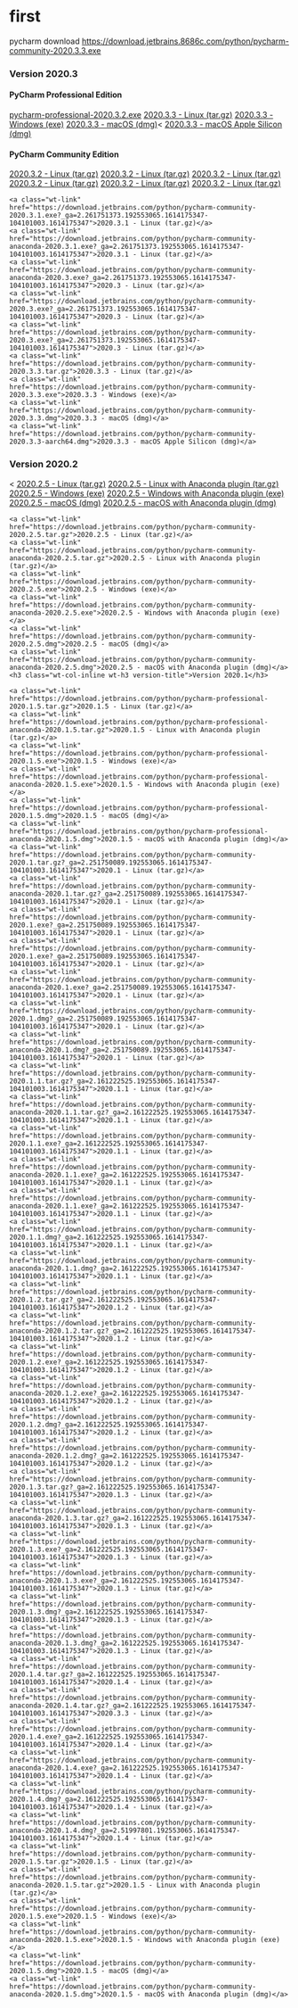 # first
pycharm download
https://download.jetbrains.8686c.com/python/pycharm-community-2020.3.3.exe

<h3 class="wt-col-inline wt-h3 version-title">Version 2020.3</h3>

<h4 class="wt-h4">PyCharm Professional Edition</h4>
<a href="https://download.jetbrains.com/python/pycharm-professional-2020.3.2.exe?_ga=2.214656855.192553065.1614175347-104101003.1614175347">pycharm-professional-2020.3.2.exe</a>
	<a class="wt-link" href="https://download.jetbrains.com/python/pycharm-professional-2020.3.3.tar.gz">2020.3.3 - Linux (tar.gz)</a> 
	<a class="wt-link" href="https://download.jetbrains.com/python/pycharm-professional-2020.3.3.exe">2020.3.3 - Windows (exe)</a>    
	<a class="wt-link" href="https://download.jetbrains.com/python/pycharm-professional-2020.3.3.dmg">2020.3.3 - macOS (dmg)</a><
	<a class="wt-link" href="https://download.jetbrains.com/python/pycharm-professional-2020.3.3-aarch64.dmg">2020.3.3 - macOS Apple Silicon (dmg)</a>

<h4 class="wt-h4">PyCharm Community Edition</h4>
	<a class="wt-link" href="https://download.jetbrains.com/python/pycharm-community-2020.3.2.exe?_ga=2.260245453.192553065.1614175347-104101003.1614175347">2020.3.2 - Linux (tar.gz)</a>  
	<a class="wt-link" href="https://download.jetbrains.com/python/pycharm-community-anaconda-2020.3.2.exe?_ga=2.260245453.192553065.1614175347-104101003.1614175347">2020.3.2 - Linux (tar.gz)</a> 
	<a class="wt-link" href="https://download.jetbrains.com/python/pycharm-community-2020.3.2.dmg?_ga=2.260245453.192553065.1614175347-104101003.1614175347">2020.3.2 - Linux (tar.gz)</a> 
	<a class="wt-link" href="https://download.jetbrains.com/python/pycharm-community-2020.3.2-aarch64.dmg?_ga=2.260245453.192553065.1614175347-104101003.1614175347">2020.3.2 - Linux (tar.gz)</a> 
	<a class="wt-link" href="https://download.jetbrains.com/python/pycharm-community-anaconda-2020.3.2.exe?_ga=2.261751373.192553065.1614175347-104101003.1614175347">2020.3.2 - Linux (tar.gz)</a> 
	<a class="wt-link" href="https://download.jetbrains.com/python/pycharm-community-anaconda-2020.3.2.dmg?_ga=2.260245453.192553065.1614175347-104101003.1614175347">2020.3.2 - Linux (tar.gz)</a> 

	<a class="wt-link" href="https://download.jetbrains.com/python/pycharm-community-2020.3.1.exe?_ga=2.261751373.192553065.1614175347-104101003.1614175347">2020.3.1 - Linux (tar.gz)</a> 
	<a class="wt-link" href="https://download.jetbrains.com/python/pycharm-community-anaconda-2020.3.1.exe?_ga=2.261751373.192553065.1614175347-104101003.1614175347">2020.3.1 - Linux (tar.gz)</a> 
	<a class="wt-link" href="https://download.jetbrains.com/python/pycharm-community-anaconda-2020.3.exe?_ga=2.261751373.192553065.1614175347-104101003.1614175347">2020.3 - Linux (tar.gz)</a> 
	<a class="wt-link" href="https://download.jetbrains.com/python/pycharm-community-2020.3.exe?_ga=2.261751373.192553065.1614175347-104101003.1614175347">2020.3 - Linux (tar.gz)</a> 
	<a class="wt-link" href="https://download.jetbrains.com/python/pycharm-community-2020.3.exe?_ga=2.261751373.192553065.1614175347-104101003.1614175347">2020.3 - Linux (tar.gz)</a> 
	<a class="wt-link" href="https://download.jetbrains.com/python/pycharm-community-2020.3.3.tar.gz">2020.3.3 - Linux (tar.gz)</a>  
	<a class="wt-link" href="https://download.jetbrains.com/python/pycharm-community-2020.3.3.exe">2020.3.3 - Windows (exe)</a>    
	<a class="wt-link" href="https://download.jetbrains.com/python/pycharm-community-2020.3.3.dmg">2020.3.3 - macOS (dmg)</a>  
	<a class="wt-link" href="https://download.jetbrains.com/python/pycharm-community-2020.3.3-aarch64.dmg">2020.3.3 - macOS Apple Silicon (dmg)</a>
<h3 class="wt-col-inline wt-h3 version-title">Version 2020.2</h3><
	<a class="wt-link" href="https://download.jetbrains.com/python/pycharm-professional-2020.2.5.tar.gz">2020.2.5 - Linux (tar.gz)</a>  
	<a class="wt-link" href="https://download.jetbrains.com/python/pycharm-professional-anaconda-2020.2.5.tar.gz">2020.2.5 - Linux with Anaconda plugin (tar.gz)</a>  
	<a class="wt-link" href="https://download.jetbrains.com/python/pycharm-professional-2020.2.5.exe">2020.2.5 - Windows (exe)</a>  
	<a class="wt-link" href="https://download.jetbrains.com/python/pycharm-professional-anaconda-2020.2.5.exe">2020.2.5 - Windows with Anaconda plugin (exe)</a>     
	<a class="wt-link" href="https://download.jetbrains.com/python/pycharm-professional-2020.2.5.dmg">2020.2.5 - macOS (dmg)</a>  
	<a class="wt-link" href="https://download.jetbrains.com/python/pycharm-professional-anaconda-2020.2.5.dmg">2020.2.5 - macOS with Anaconda plugin (dmg)</a>




							 
	<a class="wt-link" href="https://download.jetbrains.com/python/pycharm-community-2020.2.5.tar.gz">2020.2.5 - Linux (tar.gz)</a>  
	<a class="wt-link" href="https://download.jetbrains.com/python/pycharm-community-anaconda-2020.2.5.tar.gz">2020.2.5 - Linux with Anaconda plugin (tar.gz)</a>      
	<a class="wt-link" href="https://download.jetbrains.com/python/pycharm-community-2020.2.5.exe">2020.2.5 - Windows (exe)</a>   
	<a class="wt-link" href="https://download.jetbrains.com/python/pycharm-community-anaconda-2020.2.5.exe">2020.2.5 - Windows with Anaconda plugin (exe)</a>      
	<a class="wt-link" href="https://download.jetbrains.com/python/pycharm-community-2020.2.5.dmg">2020.2.5 - macOS (dmg)</a>      
	<a class="wt-link" href="https://download.jetbrains.com/python/pycharm-community-anaconda-2020.2.5.dmg">2020.2.5 - macOS with Anaconda plugin (dmg)</a>
	<h3 class="wt-col-inline wt-h3 version-title">Version 2020.1</h3>

	<a class="wt-link" href="https://download.jetbrains.com/python/pycharm-professional-2020.1.5.tar.gz">2020.1.5 - Linux (tar.gz)</a>  
	<a class="wt-link" href="https://download.jetbrains.com/python/pycharm-professional-anaconda-2020.1.5.tar.gz">2020.1.5 - Linux with Anaconda plugin (tar.gz)</a>     
	<a class="wt-link" href="https://download.jetbrains.com/python/pycharm-professional-2020.1.5.exe">2020.1.5 - Windows (exe)</a>   
	<a class="wt-link" href="https://download.jetbrains.com/python/pycharm-professional-anaconda-2020.1.5.exe">2020.1.5 - Windows with Anaconda plugin (exe)</a>      
	<a class="wt-link" href="https://download.jetbrains.com/python/pycharm-professional-2020.1.5.dmg">2020.1.5 - macOS (dmg)</a>      
	<a class="wt-link" href="https://download.jetbrains.com/python/pycharm-professional-anaconda-2020.1.5.dmg">2020.1.5 - macOS with Anaconda plugin (dmg)</a>
	<a class="wt-link" href="https://download.jetbrains.com/python/pycharm-community-2020.1.tar.gz?_ga=2.251750089.192553065.1614175347-104101003.1614175347">2020.1 - Linux (tar.gz)</a> 
	<a class="wt-link" href="https://download.jetbrains.com/python/pycharm-community-anaconda-2020.1.tar.gz?_ga=2.251750089.192553065.1614175347-104101003.1614175347">2020.1 - Linux (tar.gz)</a> 
	<a class="wt-link" href="https://download.jetbrains.com/python/pycharm-community-2020.1.exe?_ga=2.251750089.192553065.1614175347-104101003.1614175347">2020.1 - Linux (tar.gz)</a> 
	<a class="wt-link" href="https://download.jetbrains.com/python/pycharm-community-2020.1.exe?_ga=2.251750089.192553065.1614175347-104101003.1614175347">2020.1 - Linux (tar.gz)</a> 
	<a class="wt-link" href="https://download.jetbrains.com/python/pycharm-community-anaconda-2020.1.exe?_ga=2.251750089.192553065.1614175347-104101003.1614175347">2020.1 - Linux (tar.gz)</a> 
	<a class="wt-link" href="https://download.jetbrains.com/python/pycharm-community-2020.1.dmg?_ga=2.251750089.192553065.1614175347-104101003.1614175347">2020.1 - Linux (tar.gz)</a> 
	<a class="wt-link" href="https://download.jetbrains.com/python/pycharm-community-anaconda-2020.1.dmg?_ga=2.251750089.192553065.1614175347-104101003.1614175347">2020.1 - Linux (tar.gz)</a> 
	<a class="wt-link" href="https://download.jetbrains.com/python/pycharm-community-2020.1.1.tar.gz?_ga=2.161222525.192553065.1614175347-104101003.1614175347">2020.1.1 - Linux (tar.gz)</a> 
	<a class="wt-link" href="https://download.jetbrains.com/python/pycharm-community-anaconda-2020.1.1.tar.gz?_ga=2.161222525.192553065.1614175347-104101003.1614175347">2020.1.1 - Linux (tar.gz)</a> 
	<a class="wt-link" href="https://download.jetbrains.com/python/pycharm-community-2020.1.1.exe?_ga=2.161222525.192553065.1614175347-104101003.1614175347">2020.1.1 - Linux (tar.gz)</a> 
	<a class="wt-link" href="https://download.jetbrains.com/python/pycharm-community-anaconda-2020.1.1.exe?_ga=2.161222525.192553065.1614175347-104101003.1614175347">2020.1.1 - Linux (tar.gz)</a> 
	<a class="wt-link" href="https://download.jetbrains.com/python/pycharm-community-anaconda-2020.1.1.exe?_ga=2.161222525.192553065.1614175347-104101003.1614175347">2020.1.1 - Linux (tar.gz)</a> 
	<a class="wt-link" href="https://download.jetbrains.com/python/pycharm-community-2020.1.1.dmg?_ga=2.161222525.192553065.1614175347-104101003.1614175347">2020.1.1 - Linux (tar.gz)</a> 
	<a class="wt-link" href="https://download.jetbrains.com/python/pycharm-community-anaconda-2020.1.1.dmg?_ga=2.161222525.192553065.1614175347-104101003.1614175347">2020.1.1 - Linux (tar.gz)</a> 
	<a class="wt-link" href="https://download.jetbrains.com/python/pycharm-community-2020.1.2.tar.gz?_ga=2.161222525.192553065.1614175347-104101003.1614175347">2020.1.2 - Linux (tar.gz)</a> 
	<a class="wt-link" href="https://download.jetbrains.com/python/pycharm-community-anaconda-2020.1.2.tar.gz?_ga=2.161222525.192553065.1614175347-104101003.1614175347">2020.1.2 - Linux (tar.gz)</a> 
	<a class="wt-link" href="https://download.jetbrains.com/python/pycharm-community-2020.1.2.exe?_ga=2.161222525.192553065.1614175347-104101003.1614175347">2020.1.2 - Linux (tar.gz)</a> 
	<a class="wt-link" href="https://download.jetbrains.com/python/pycharm-community-anaconda-2020.1.2.exe?_ga=2.161222525.192553065.1614175347-104101003.1614175347">2020.1.2 - Linux (tar.gz)</a> 
	<a class="wt-link" href="https://download.jetbrains.com/python/pycharm-community-2020.1.2.dmg?_ga=2.161222525.192553065.1614175347-104101003.1614175347">2020.1.2 - Linux (tar.gz)</a> 
	<a class="wt-link" href="https://download.jetbrains.com/python/pycharm-community-anaconda-2020.1.2.dmg?_ga=2.161222525.192553065.1614175347-104101003.1614175347">2020.1.2 - Linux (tar.gz)</a> 
	<a class="wt-link" href="https://download.jetbrains.com/python/pycharm-community-2020.1.3.tar.gz?_ga=2.161222525.192553065.1614175347-104101003.1614175347">2020.1.3 - Linux (tar.gz)</a> 
	<a class="wt-link" href="https://download.jetbrains.com/python/pycharm-community-anaconda-2020.1.3.tar.gz?_ga=2.161222525.192553065.1614175347-104101003.1614175347">2020.1.3 - Linux (tar.gz)</a> 
	<a class="wt-link" href="https://download.jetbrains.com/python/pycharm-community-2020.1.3.exe?_ga=2.161222525.192553065.1614175347-104101003.1614175347">2020.1.3 - Linux (tar.gz)</a> 
	<a class="wt-link" href="https://download.jetbrains.com/python/pycharm-community-anaconda-2020.1.3.exe?_ga=2.161222525.192553065.1614175347-104101003.1614175347">2020.1.3 - Linux (tar.gz)</a> 
	<a class="wt-link" href="https://download.jetbrains.com/python/pycharm-community-2020.1.3.dmg?_ga=2.161222525.192553065.1614175347-104101003.1614175347">2020.1.3 - Linux (tar.gz)</a> 
	<a class="wt-link" href="https://download.jetbrains.com/python/pycharm-community-anaconda-2020.1.3.dmg?_ga=2.161222525.192553065.1614175347-104101003.1614175347">2020.1.3 - Linux (tar.gz)</a> 
	<a class="wt-link" href="https://download.jetbrains.com/python/pycharm-community-2020.1.4.tar.gz?_ga=2.161222525.192553065.1614175347-104101003.1614175347">2020.1.4 - Linux (tar.gz)</a> 
	<a class="wt-link" href="https://download.jetbrains.com/python/pycharm-community-anaconda-2020.1.4.tar.gz?_ga=2.161222525.192553065.1614175347-104101003.1614175347">2020.3.3 - Linux (tar.gz)</a> 
	<a class="wt-link" href="https://download.jetbrains.com/python/pycharm-community-2020.1.4.exe?_ga=2.161222525.192553065.1614175347-104101003.1614175347">2020.1.4 - Linux (tar.gz)</a> 
	<a class="wt-link" href="https://download.jetbrains.com/python/pycharm-community-anaconda-2020.1.4.exe?_ga=2.161222525.192553065.1614175347-104101003.1614175347">2020.1.4 - Linux (tar.gz)</a> 
	<a class="wt-link" href="https://download.jetbrains.com/python/pycharm-community-2020.1.4.dmg?_ga=2.161222525.192553065.1614175347-104101003.1614175347">2020.1.4 - Linux (tar.gz)</a> 
	<a class="wt-link" href="https://download.jetbrains.com/python/pycharm-community-anaconda-2020.1.4.dmg?_ga=2.51997801.192553065.1614175347-104101003.1614175347">2020.1.4 - Linux (tar.gz)</a> 
	<a class="wt-link" href="https://download.jetbrains.com/python/pycharm-community-2020.1.5.tar.gz">2020.1.5 - Linux (tar.gz)</a>   
	<a class="wt-link" href="https://download.jetbrains.com/python/pycharm-community-anaconda-2020.1.5.tar.gz">2020.1.5 - Linux with Anaconda plugin (tar.gz)</a>     
	<a class="wt-link" href="https://download.jetbrains.com/python/pycharm-community-2020.1.5.exe">2020.1.5 - Windows (exe)</a>    
	<a class="wt-link" href="https://download.jetbrains.com/python/pycharm-community-anaconda-2020.1.5.exe">2020.1.5 - Windows with Anaconda plugin (exe)</a>      
	<a class="wt-link" href="https://download.jetbrains.com/python/pycharm-community-2020.1.5.dmg">2020.1.5 - macOS (dmg)</a>    
	<a class="wt-link" href="https://download.jetbrains.com/python/pycharm-community-anaconda-2020.1.5.dmg">2020.1.5 - macOS with Anaconda plugin (dmg)</a>
